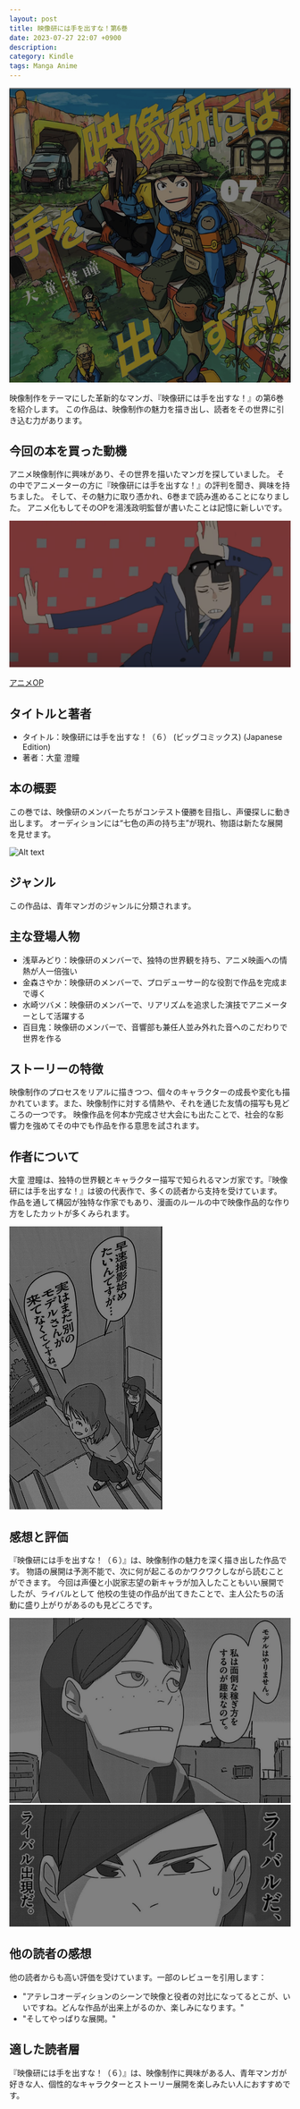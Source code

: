 ```yaml
---
layout: post
title: 映像研には手を出すな！第6巻
date: 2023-07-27 22:07 +0900
description:
category: Kindle
tags: Manga Anime 
---
```


![Alt text](/assets/images/2023-07-27-eizoukennihatewodasuna-6/image.png)

映像制作をテーマにした革新的なマンガ、『映像研には手を出すな！』の第6巻を紹介します。
この作品は、映像制作の魅力を描き出し、読者をその世界に引き込む力があります。

## 今回の本を買った動機

アニメ映像制作に興味があり、その世界を描いたマンガを探していました。
その中でアニメーターの方に『映像研には手を出すな！』の評判を聞き、興味を持ちました。
そして、その魅力に取り憑かれ、6巻まで読み進めることになりました。
アニメ化もしてそのOPを湯浅政明監督が書いたことは記憶に新しいです。

![Alt text](/assets/images/2023-07-27-eizoukennihatewodasuna-6/image-1.png)

[アニメOP](https://www.youtube.com/watch?v=DDD46sZN3JY)

## タイトルと著者

- タイトル：映像研には手を出すな！（６） (ビッグコミックス) (Japanese Edition)
- 著者：大童 澄瞳

## 本の概要

この巻では、映像研のメンバーたちがコンテスト優勝を目指し、声優探しに動き出します。
オーディションには“七色の声の持ち主”が現れ、物語は新たな展開を見せます。

![Alt text](../assets/images/2023-07-27-eizoukennihatewodasuna-6/image-3.png)

## ジャンル

この作品は、青年マンガのジャンルに分類されます。

## 主な登場人物

- 浅草みどり：映像研のメンバーで、独特の世界観を持ち、アニメ映画への情熱が人一倍強い
- 金森さやか：映像研のメンバーで、プロデューサー的な役割で作品を完成まで導く
- 水崎ツバメ：映像研のメンバーで、リアリズムを追求した演技でアニメーターとして活躍する
- 百目鬼：映像研のメンバーで、音響部も兼任人並み外れた音へのこだわりで世界を作る

## ストーリーの特徴

映像制作のプロセスをリアルに描きつつ、個々のキャラクターの成長や変化も描かれています。また、映像制作に対する情熱や、それを通じた友情の描写も見どころの一つです。
映像作品を何本か完成させ大会にも出たことで、社会的な影響力を強めてその中でも作品を作る意思を試されます。

## 作者について

大童 澄瞳は、独特の世界観とキャラクター描写で知られるマンガ家です。『映像研には手を出すな！』は彼の代表作で、多くの読者から支持を受けています。
作品を通して構図が独特な作家でもあり、漫画のルールの中で映像作品的な作り方をしたカットが多くみられます。

![Alt text](/assets/images/2023-07-27-eizoukennihatewodasuna-6/image-5.png)

## 感想と評価

『映像研には手を出すな！（６）』は、映像制作の魅力を深く描き出した作品です。
物語の展開は予測不能で、次に何が起こるのかワクワクしながら読むことができます。
今回は声優と小説家志望の新キャラが加入したこともいい展開でしたが、ライバルとして
他校の生徒の作品が出てきたことで、主人公たちの活動に盛り上がりがあるのも見どころです。

![Alt text](/assets/images/2023-07-27-eizoukennihatewodasuna-6/image-2.png)
![Alt text](/assets/images/2023-07-27-eizoukennihatewodasuna-6/image-4.png)
## 他の読者の感想

他の読者からも高い評価を受けています。一部のレビューを引用します：

- "アテレコオーディションのシーンで映像と役者の対比になってるとこが、いいですね。どんな作品が出来上がるのか、楽しみになります。"
- "そしてやっぱりな展開。"

## 適した読者層

『映像研には手を出すな！（６）』は、映像制作に興味がある人、青年マンガが好きな人、個性的なキャラクターとストーリー展開を楽しみたい人におすすめです。

